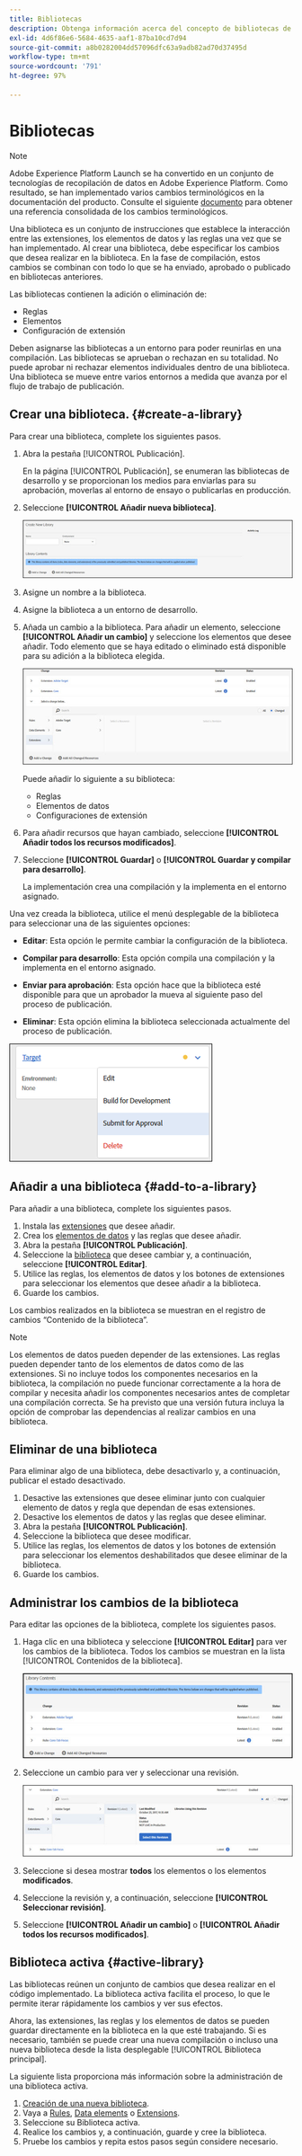 ```yaml
---
title: Bibliotecas
description: Obtenga información acerca del concepto de bibliotecas de etiquetas y su funcionamiento en Adobe Experience Platform.
exl-id: 4d6f86e6-5684-4635-aaf1-87ba10cd7d94
source-git-commit: a8b0282004dd57096dfc63a9adb82ad70d37495d
workflow-type: tm+mt
source-wordcount: '791'
ht-degree: 97%

---
```


# Bibliotecas

>[!NOTE]
>
>Adobe Experience Platform Launch se ha convertido en un conjunto de tecnologías de recopilación de datos en Adobe Experience Platform. Como resultado, se han implementado varios cambios terminológicos en la documentación del producto. Consulte el siguiente [documento](../../term-updates.md) para obtener una referencia consolidada de los cambios terminológicos.

Una biblioteca es un conjunto de instrucciones que establece la interacción entre las extensiones, los elementos de datos y las reglas una vez que se han implementado. Al crear una biblioteca, debe especificar los cambios que desea realizar en la biblioteca. En la fase de compilación, estos cambios se combinan con todo lo que se ha enviado, aprobado o publicado en bibliotecas anteriores.

Las bibliotecas contienen la adición o eliminación de:

* Reglas
* Elementos
* Configuración de extensión

Deben asignarse las bibliotecas a un entorno para poder reunirlas en una compilación. Las bibliotecas se aprueban o rechazan en su totalidad. No puede aprobar ni rechazar elementos individuales dentro de una biblioteca. Una biblioteca se mueve entre varios entornos a medida que avanza por el flujo de trabajo de publicación.

## Crear una biblioteca. {#create-a-library}

Para crear una biblioteca, complete los siguientes pasos.

1. Abra la pestaña [!UICONTROL Publicación].

   En la página [!UICONTROL Publicación], se enumeran las bibliotecas de desarrollo y se proporcionan los medios para enviarlas para su aprobación, moverlas al entorno de ensayo o publicarlas en producción.

1. Seleccione **[!UICONTROL Añadir nueva biblioteca]**.

   ![](../../images/library-create.jpg)

1. Asigne un nombre a la biblioteca.
1. Asigne la biblioteca a un entorno de desarrollo.
1. Añada un cambio a la biblioteca.
Para añadir un elemento, seleccione **[!UICONTROL Añadir un cambio]** y seleccione los elementos que desee añadir. Todo elemento que se haya editado o eliminado está disponible para su adición a la biblioteca elegida.

   ![](../../images/library-add-change.jpg)

   Puede añadir lo siguiente a su biblioteca:

   * Reglas
   * Elementos de datos
   * Configuraciones de extensión

1. Para añadir recursos que hayan cambiado, seleccione **[!UICONTROL Añadir todos los recursos modificados]**.
1. Seleccione **[!UICONTROL Guardar]** o **[!UICONTROL Guardar y compilar para desarrollo]**.

   La implementación crea una compilación y la implementa en el entorno asignado.

Una vez creada la biblioteca, utilice el menú desplegable de la biblioteca para seleccionar una de las siguientes opciones:

* **Editar**: Esta opción le permite cambiar la configuración de la biblioteca.

* **Compilar para desarrollo**: Esta opción compila una compilación y la implementa en el entorno asignado.

* **Enviar para aprobación**: Esta opción hace que la biblioteca esté disponible para que un aprobador la mueva al siguiente paso del proceso de publicación.

* **Eliminar**: Esta opción elimina la biblioteca seleccionada actualmente del proceso de publicación.

![](../../images/library-menu.png)

## Añadir a una biblioteca {#add-to-a-library}

Para añadir a una biblioteca, complete los siguientes pasos.

1. Instala las [extensiones](../managing-resources/extensions/overview.md) que desee añadir.
1. Crea los [elementos de datos](../managing-resources/data-elements.md) y las reglas que desee añadir.
1. Abra la pestaña **[!UICONTROL Publicación]**.
1. Seleccione la [biblioteca](libraries.md) que desee cambiar y, a continuación, seleccione **[!UICONTROL Editar]**.
1. Utilice las reglas, los elementos de datos y los botones de extensiones para seleccionar los elementos que desee añadir a la biblioteca.
1. Guarde los cambios.

Los cambios realizados en la biblioteca se muestran en el registro de cambios “Contenido de la biblioteca”.

>[!NOTE]
>
>Los elementos de datos pueden depender de las extensiones. Las reglas pueden depender tanto de los elementos de datos como de las extensiones. Si no incluye todos los componentes necesarios en la biblioteca, la compilación no puede funcionar correctamente a la hora de compilar y necesita añadir los componentes necesarios antes de completar una compilación correcta. Se ha previsto que una versión futura incluya la opción de comprobar las dependencias al realizar cambios en una biblioteca.

## Eliminar de una biblioteca

Para eliminar algo de una biblioteca, debe desactivarlo y, a continuación, publicar el estado desactivado.

1. Desactive las extensiones que desee eliminar junto con cualquier elemento de datos y regla que dependan de esas extensiones.
1. Desactive los elementos de datos y las reglas que desee eliminar.
1. Abra la pestaña **[!UICONTROL Publicación]**.
1. Seleccione la biblioteca que desee modificar.
1. Utilice las reglas, los elementos de datos y los botones de extensión para seleccionar los elementos deshabilitados que desee eliminar de la biblioteca.
1. Guarde los cambios.

## Administrar los cambios de la biblioteca

Para editar las opciones de la biblioteca, complete los siguientes pasos.

1. Haga clic en una biblioteca y seleccione **[!UICONTROL Editar]** para ver los cambios de la biblioteca. Todos los cambios se muestran en la lista [!UICONTROL Contenidos de la biblioteca].

   ![](../../images/library-contents.jpg)

1. Seleccione un cambio para ver y seleccionar una revisión.

   ![](../../images/library-contents-revision.jpg)

1. Seleccione si desea mostrar **todos** los elementos o los elementos **modificados**.
1. Seleccione la revisión y, a continuación, seleccione **[!UICONTROL Seleccionar revisión]**.
1. Seleccione **[!UICONTROL Añadir un cambio]** o **[!UICONTROL Añadir todos los recursos modificados]**.

## Biblioteca activa {#active-library}

Las bibliotecas reúnen un conjunto de cambios que desea realizar en el código implementado. La biblioteca activa facilita el proceso, lo que le permite iterar rápidamente los cambios y ver sus efectos.

Ahora, las extensiones, las reglas y los elementos de datos se pueden guardar directamente en la biblioteca en la que esté trabajando. Si es necesario, también se puede crear una nueva compilación o incluso una nueva biblioteca desde la lista desplegable [!UICONTROL Biblioteca principal].

La siguiente lista proporciona más información sobre la administración de una biblioteca activa.

1. [Creación de una nueva biblioteca](libraries.md#create-a-library).
1. Vaya a [Rules](../managing-resources/rules.md), [Data elements](../managing-resources/data-elements.md) o [Extensions](../managing-resources/extensions/overview.md).
1. Seleccione su Biblioteca activa.
1. Realice los cambios y, a continuación, guarde y cree la biblioteca.
1. Pruebe los cambios y repita estos pasos según considere necesario.
